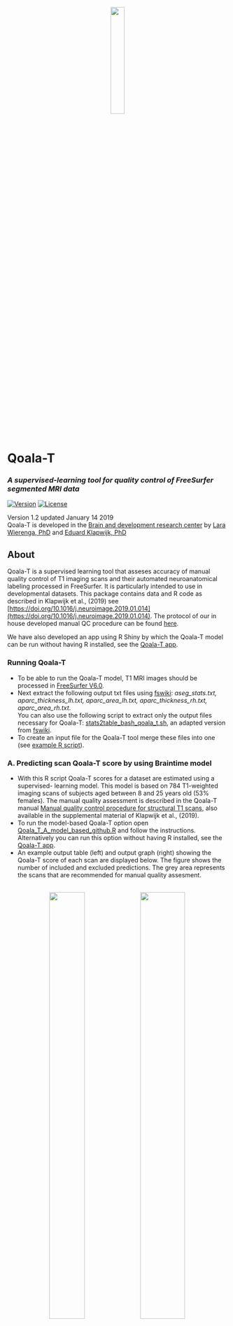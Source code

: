 <p align="center"> 
<img src="https://github.com/Qoala-T/QC/blob/master/Figures/KoalaFramework-Logo%20copy%202.jpg" width="25%" height="25%"> 
</p> 

# Qoala-T
  
### *A supervised-learning tool for quality control of FreeSurfer segmented MRI data*
 
 [![Version](https://img.shields.io/badge/version-1.2-blue)](https://github.com/Qoala-T/QC)
 [![License](https://img.shields.io/badge/License-BSD%203--Clause-blue.svg)](https://github.com/Qoala-T/QC/blob/master/LICENSE)
 
Version 1.2   updated January 14 2019 <br />
Qoala-T is developed in the [Brain and development research center](https://www.brainanddevelopmentlab.nl) by [Lara Wierenga, PhD](https://www.brainanddevelopmentlab.nl/index.php/people/post-docs/181-post-doctoral-researchers/273-lara-wierenga) and [Eduard Klapwijk, PhD](https://www.brainanddevelopmentlab.nl/index.php/people/post-docs/181-post-doctoral-researchers/287-eduard-klapwijk)
<br />

About
-----
Qoala-T is a supervised learning tool that asseses accuracy of manual quality control of T1 imaging scans and their automated neuroanatomical labeling processed in FreeSurfer. It is particularly intended to use in developmental datasets. 
This package contains data and R code as described in Klapwijk et al., (2019) see [https://doi.org/10.1016/j.neuroimage.2019.01.014](https://doi.org/10.1016/j.neuroimage.2019.01.014). The protocol of our in house developed manual QC procedure can be found [here](https://github.com/Qoala-T/QC/blob/master/Qoala-T_Manual.pdf).

We have also developed an app using R Shiny by which the Qoala-T model can be run without having R installed, see the [Qoala-T app](https://qoala-t.shinyapps.io/qoala-t_app/).

### Running Qoala-T
- To be able to run the Qoala-T model, T1 MRI images should be processed in [FreeSurfer V6.0](https://surfer.nmr.mgh.harvard.edu/fswiki/DownloadAndInstall). 
- Next extract the following output txt files  using [fswiki](https://surfer.nmr.mgh.harvard.edu/fswiki/freesurferstats2table): <i> aseg_stats.txt, aparc_thickness_lh.txt, aparc_area_lh.txt, aparc_thickness_rh.txt, aparc_area_rh.txt</i>. <br /> 
You can also use the following script to extract only the output files necessary for Qoala-T: [stats2table_bash_qoala_t.sh](https://github.com/Qoala-T/QC/blob/master/stats2table_bash_qoala_t.sh), an adapted version from [fswiki](https://surfer.nmr.mgh.harvard.edu/fswiki/freesurferstats2table).
- To create an input file for the Qoala-T tool merge these files into one (see [example R script](https://github.com/Qoala-T/QC/blob/master/Qoala_T_merge_example_script.R)).



### A. Predicting scan Qoala-T score by using Braintime model
- With this R script Qoala-T scores for a dataset are estimated using a supervised- learning model. This model is based on 784 T1-weighted imaging scans of subjects aged between 8 and 25 years old (53% females). The manual quality assessment is described in the Qoala-T manual [Manual quality control procedure for structural T1 scans](https://github.com/Qoala-T/QC/blob/master/Qoala-T_Manual.pdf), also available in the supplemental material of Klapwijk et al., (2019).
- To run the model-based Qoala-T option open [Qoala_T_A_model_based_github.R](https://github.com/Qoala-T/QC/blob/master/Qoala_T_A_model_based_github.R) and follow the instructions. Alternatively you can run this option without having R installed, see the [Qoala-T app](https://qoala-t.shinyapps.io/qoala-t_app/).
- An example output table (left) and output graph (right) showing the Qoala-T score of each scan are displayed below. The figure shows the number of included and excluded predictions. The grey area represents the scans that are recommended for manual quality assesment. <br /> <br /> 

<p align="center"> 
<img src="https://github.com/Qoala-T/QC/blob/master/Figures/Qoala_T_table_simulated_data2.png" width="40%" height="50%"> 

<img src="https://github.com/Qoala-T/QC/blob/master/Figures/Figure_Rating_model_based_simulated%20data.jpg" width="45%" height="50%"> 

</p>

### B. Predicting scan Qoala-T score by rating a subset of your data
- With this R script an in-house developed manual QC protocol can be applied on a subset of the dataset (e.g. 10%, the larger the set, the more reliable the results).  
- To run the subset-based Qoala-T option open [Qoala_T_B_subset_based_github.R](https://github.com/Qoala-T/QC/blob/master/Qoala_T_B_subset_based_github.R) and follow the instructions.<br /> <br />
A flowchart of these processes can be observed in A and B below. <br /> 
![FlowChart](https://github.com/Qoala-T/QC/blob/master/Figures/Flowchart_github.jpg "FlowChart")

Predictive accuracies in new datasets
-------------------------
In order to continuously evaluate the performance of the Qoala-T tool, we will report predictive accuracies for different datasets on this page. We invite researchers who performed both manual QC and used Qoala-T to share their performance metrics and some basic information about their sample. This can be done by creating a pull request for this Github page or by e-mailing to [e.t.klapwijk@fsw.leidenuniv.nl](mailto:e.t.klapwijk@fsw.leidenuniv.nl).
The table below reports predictive accuracies in new datasets when using the BrainTime model (i.e., option A that can be run using the Shiny app).

<table class="tg">
  <tr>
    <th class="tg-ejl1" colspan="9"><sub>General information</sub></th>
    <th class="tg-ejl1" colspan="6"><sub>Qoala-T predictions</sub></th>
  </tr>
  <tr>
    <th class="tg-aodl"><sub>Sample name or lab name</sub></th>
    <th class="tg-aodl"><sub>Institute</sub></th>
    <th class="tg-aodl"><sub>Author name(s)</sub></th>
    <th class="tg-aodl"><sub>Group characteristics (e.g., developmental, patient group, elderly)</sub></th>
    <th class="tg-aodl"><sub>Total N</sub></th>
    <th class="tg-aodl"><sub>Age range (years)</sub></th>
    <th class="tg-aodl"><sub>Field strength</sub></th>
    <th class="tg-aodl"><sub>T1  sequence type (e.g., MPRAGE, T13D), field of view, dimensions of voxels</sub></th>
    <th class="tg-aodl"><sub>doi</sub></th>
    <th class="tg-aodl"><sub>Qoala-T version used (current = v1.2)</sub></th>
    <th class="tg-aodl"><sub>Accuracy</sub></th>
    <th class="tg-aodl"><sub>Specificity</sub></th>
    <th class="tg-aodl"><sub>Sensitivity</sub></th>
    <th class="tg-aodl"><sub>Manual QC protocol used (e.g., Qoala-T protocol, in-house)</sub></th>
    <th class="tg-aodl"><sub>Manual QC distribution (i.e., N per quality category)</sub></th>
  </tr>
  <tr>
    <td class="tg-7p3h"><sub>BESD</sub></td>
    <td class="tg-7p3h"><sub>Leiden University</sub></td>
    <td class="tg-7p3h"><sub>Moji Aghajani, Eduard Klapwijk et al.</sub></td>
    <td class="tg-7p3h"><sub>Adolescents with conduct disorder, autism spectrum disorder, and typically developing</sub></td>
    <td class="tg-7p3h"><sub>112</sub></td>
    <td class="tg-7p3h"><sub>15-19</sub></td>
    <td class="tg-7p3h"><sub>3T</sub></td>
    <td class="tg-7p3h"><sub>T1 3D, FOV 224x177x168, voxel size 0.875 x 0.875 x 1.2 mm</sub></td>
    <td class="tg-7p3h"><sub>https://doi.org/10.1111/jcpp.12498; https://doi.org/10.1016/j.biopsych.2016.05.017</sub></td>
    <td class="tg-7p3h"><sub>v1.2</sub></td>
    <td class="tg-7p3h"><sub>0.893</sub></td>
    <td class="tg-7p3h"><sub>0.978</sub></td>
    <td class="tg-7p3h"><sub>0.524</sub></td>
    <td class="tg-7p3h"><sub>Qoala-T protocol</sub></td>
    <td class="tg-7p3h"><sub>excellent=19, good=51, doubtful=21, failed=21</sub></td>
  </tr>
  <tr>
    <td class="tg-7p3h"><sub>ABIDE (subset)</sub></td>
    <td class="tg-7p3h"><sub>NITRC</sub></td>
    <td class="tg-7p3h"><sub>Di Martino et al.</sub></td>
    <td class="tg-7p3h"><sub>autism spectrum disorders, typically developing controls</sub></td>
    <td class="tg-7p3h"><sub>760</sub></td>
    <td class="tg-7p3h"><sub>6-39</sub></td>
    <td class="tg-7p3h"><sub>3T</sub></td>
    <td class="tg-7p3h"><sub>site-specific, see http://fcon_1000.projects.nitrc.org/indi/abide/abide_I.html</sub></td>
    <td class="tg-7p3h"><sub>https://doi.org/10.1038/mp.2013.78</sub></td>
    <td class="tg-7p3h"><sub>v1.2</sub></td>
    <td class="tg-7p3h"><sub>0.809</sub></td>
    <td class="tg-7p3h"><sub>0.815</sub></td>
    <td class="tg-7p3h"><sub>0.783</sub></td>
    <td class="tg-7p3h"><sub>from MRIQC project: T1 images were rated aided by FreeSurfer surface reconstructions</sub></td>
    <td class="tg-7p3h"><sub>good/accept=608, doubtful=14, failed/exclude=138</sub></td>
  </tr>
  <tr>
    <td class="tg-7p3h"><sub>MCN Basel</sub></td>
    <td class="tg-7p3h"><sub>University of Basel</sub></td>
    <td class="tg-7p3h"><sub>David Coynel</sub></td>
    <td class="tg-7p3h"><sub>healthy young adults</sub></td>
    <td class="tg-7p3h"><sub>1773</sub></td>
    <td class="tg-7p3h"><sub>18-35</sub></td>
    <td class="tg-7p3h"><sub>3T</sub></td>
    <td class="tg-7p3h"><sub>MPRAGE, 256x256x176, 1mm3</sub></td>
    <td class="tg-7p3h"><sub>http://dx.doi.org/10.1523/ENEURO.0222-17.2018</sub></td>
    <td class="tg-7p3h"><sub>v1.1</sub></td>
    <td class="tg-7p3h"><sub>0.963</sub></td>
    <td class="tg-7p3h"><sub>0.985</sub></td>
    <td class="tg-7p3h"><sub>0.524</sub></td>
    <td class="tg-7p3h"><sub>in-house visual inspection of raw data</sub></td>
    <td class="tg-7p3h"><sub>good/excellent: N=1691; doubtful/bad: N=82</sub></td>
  </tr>
</table>

Support and communication
-------------------------
If you have any question or suggestion don't hesitate to get in touch. Please leave a message at the [Issues page](https://github.com/Qoala-T/QC/issues).


Citation
--------
**When using Qoala-T please include the following citation:**

Klapwijk, E.T., van de Kamp, F., Meulen, M., Peters, S. and Wierenga, L.M. (2019). Qoala-T: A supervised-learning tool for quality control of FreeSurfer segmented MRI data. *NeuroImage, 189*, 116-129. https://doi.org/10.1016/j.neuroimage.2019.01.014


Authors
-------
Eduard T. Klapwijk, Ferdi van de Kamp, Mara van der Meulen, Sabine Peters, and Lara M. Wierenga

-------
